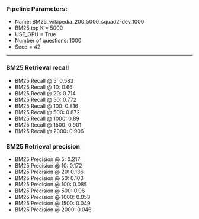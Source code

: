 ### Pipeline Parameters:
* Name: BM25_wikipedia_200_5000_squad2-dev_1000
* BM25 top K = 5000
* USE_GPU = True
* Number of questions: 1000
* Seed = 42
------
### BM25 Retrieval recall 
* BM25 Recall @ 5: 0.583
* BM25 Recall @ 10: 0.66
* BM25 Recall @ 20: 0.714
* BM25 Recall @ 50: 0.772
* BM25 Recall @ 100: 0.816
* BM25 Recall @ 500: 0.872
* BM25 Recall @ 1000: 0.89
* BM25 Recall @ 1500: 0.901
* BM25 Recall @ 2000: 0.906
### BM25 Retrieval precision 
* BM25 Precision @ 5: 0.217
* BM25 Precision @ 10: 0.172
* BM25 Precision @ 20: 0.136
* BM25 Precision @ 50: 0.103
* BM25 Precision @ 100: 0.085
* BM25 Precision @ 500: 0.06
* BM25 Precision @ 1000: 0.053
* BM25 Precision @ 1500: 0.049
* BM25 Precision @ 2000: 0.046
